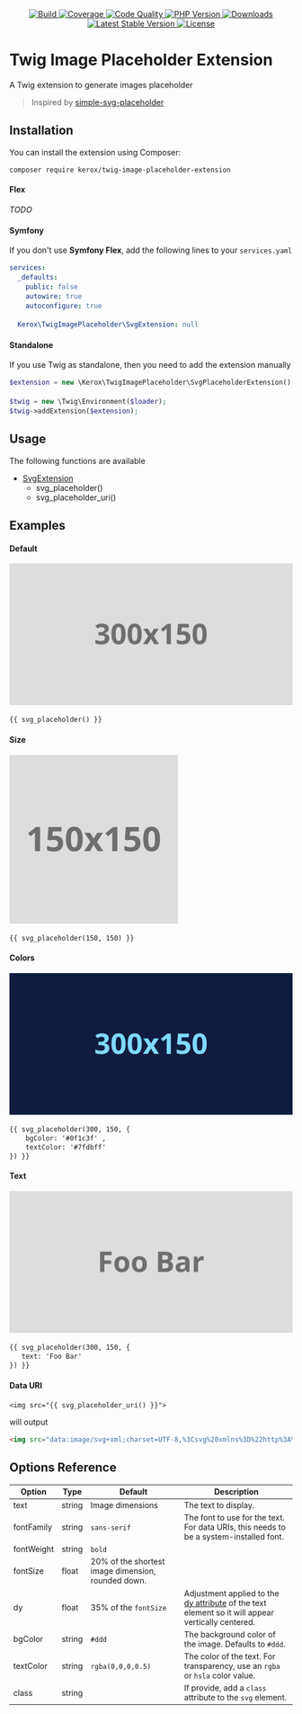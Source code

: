 <div align="center">
    <a href="https://travis-ci.org/ker0x/twig-image-placeholder-extension" title="Build">
        <img src="https://img.shields.io/travis/ker0x/twig-image-placeholder-extension.svg?style=for-the-badge" alt="Build">
    </a>
    <a href="https://scrutinizer-ci.com/g/ker0x/twig-image-placeholder-extension/" title="Coverage">
        <img src="https://img.shields.io/scrutinizer/coverage/g/ker0x/twig-image-placeholder-extension.svg?style=for-the-badge" alt="Coverage">
    </a>
    <a href="https://scrutinizer-ci.com/g/ker0x/twig-image-placeholder-extension/" title="Code Quality">
        <img src="https://img.shields.io/scrutinizer/g/ker0x/twig-image-placeholder-extension.svg?style=for-the-badge" alt="Code Quality">
    </a>
    <a href="https://php.net" title="PHP Version">
        <img src="https://img.shields.io/badge/php-%3E%3D%207.2-8892BF.svg?style=for-the-badge" alt="PHP Version">
    </a>
    <a href="https://packagist.org/packages/kerox/twig-image-placeholder-extension" title="Downloads">
        <img src="https://img.shields.io/packagist/dt/kerox/twig-image-placeholder-extension.svg?style=for-the-badge" alt="Downloads">
    </a>
    <a href="https://packagist.org/packages/kerox/twig-image-placeholder-extension" title="Latest Stable Version">
        <img src="https://img.shields.io/packagist/v/kerox/twig-image-placeholder-extension.svg?style=for-the-badge" alt="Latest Stable Version">
    </a>
    <a href="https://packagist.org/packages/kerox/twig-image-placeholder-extension" title="License">
        <img src="https://img.shields.io/packagist/l/kerox/twig-image-placeholder-extension.svg?style=for-the-badge" alt="License">
    </a>
</div>

# Twig Image Placeholder Extension

A Twig extension to generate images placeholder

> Inspired by [simple-svg-placeholder](https://github.com/cloudfour/simple-svg-placeholder)

## Installation

You can install the extension using Composer:

```
composer require kerox/twig-image-placeholder-extension
```

#### Flex

*TODO*

#### Symfony

If you don't use **Symfony Flex**, add the following lines to your `services.yaml`

```yaml
services:
  _defaults:
    public: false
    autowire: true
    autoconfigure: true

  Kerox\TwigImagePlaceholder\SvgExtension: null
```

#### Standalone

If you use Twig as standalone, then you need to add the extension manually

```php
$extension = new \Kerox\TwigImagePlaceholder\SvgPlaceholderExtension();

$twig = new \Twig\Environment($loader);
$twig->addExtension($extension);
```

## Usage

The following functions are available

* [SvgExtension](./src/SvgPlaceholderExtension.php)
    * svg_placeholder()
    * svg_placeholder_uri()

## Examples

#### Default

![](./examples/default.svg?sanitize=true)

```twig
{{ svg_placeholder() }}
```

#### Size

![](./examples/size.svg?sanitize=true)

```twig
{{ svg_placeholder(150, 150) }}
```

#### Colors

![](./examples/colors.svg?sanitize=true)

```twig
{{ svg_placeholder(300, 150, {
    bgColor: '#0f1c3f' , 
    textColor: '#7fdbff'
}) }}
```

#### Text

![](./examples/text.svg?sanitize=true)

```twig
{{ svg_placeholder(300, 150, {
   text: 'Foo Bar'
}) }}
```

#### Data URI

```twig
<img src="{{ svg_placeholder_uri() }}">
```

will output

```html
<img src="data:image/svg+xml;charset=UTF-8,%3Csvg%20xmlns%3D%22http%3A%2F%2Fwww.w3.org%2F2000%2Fsvg%22%20width%3D%22300%22%20height%3D%22150%22%20viewBox%3D%220%200%20300%20150%22%3E%3Crect%20fill%3D%22%23ddd%22%20width%3D%22300%22%20height%3D%22150%22%3E%3C%2Frect%3E%3Ctext%20fill%3D%22rgba%280%2C0%2C0%2C0.5%29%22%20font-family%3D%22sans-serif%22%20font-size%3D%2230%22%20font-weight%3D%22bold%22%20dy%3D%2210.5%22%20x%3D%2250%25%22%20y%3D%2250%25%22%20text-anchor%3D%22middle%22%3E300x150%3C%2Ftext%3E%3C%2Fsvg%3E">
```

## Options Reference

| Option     | Type   | Default                                            | Description |
| ---------- | ------ | -------------------------------------------------- | ----------- |
| text       | string | Image dimensions                                   | The text to display. |
| fontFamily | string | `sans-serif`                                       | The font to use for the text. For data URIs, this needs to be a system-installed font. |
| fontWeight | string | `bold`                                             | |
| fontSize   | float  | 20% of the shortest image dimension, rounded down. | |
| dy         | float  | 35% of the `fontSize`                              | Adjustment applied to the [dy attribute](https://developer.mozilla.org/en-US/docs/Web/SVG/Attribute/dy) of the text element so it will appear vertically centered. |
| bgColor    | string | `#ddd`                                             | The background color of the image. Defaults to `#ddd`. |
| textColor  | string | `rgba(0,0,0,0.5)`                                  | The color of the text. For transparency, use an `rgba` or `hsla` color value. |
| class      | string |                                                    | If provide, add a `class` attribute to the `svg` element.
